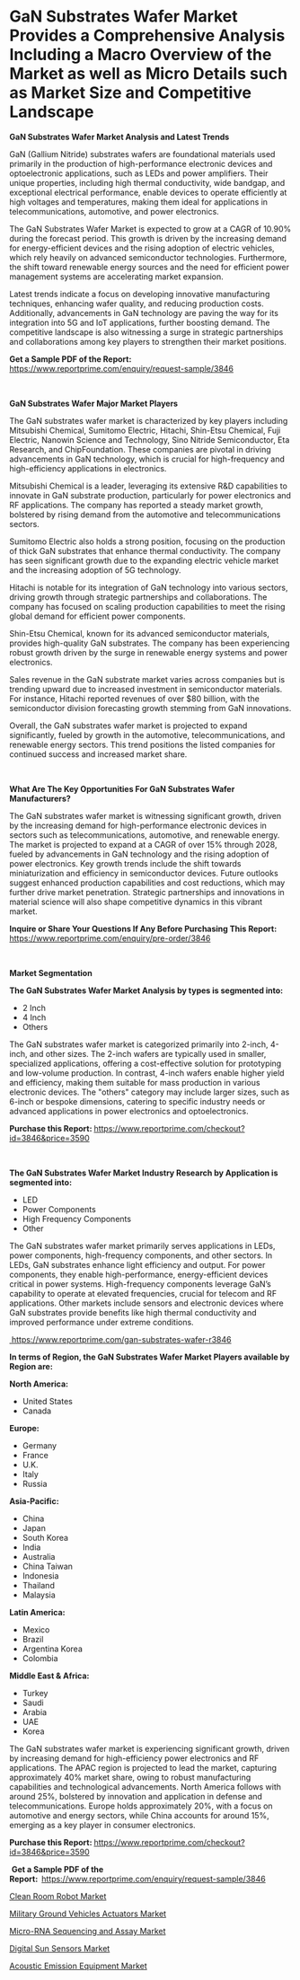 <p><h1>GaN Substrates Wafer Market Provides a Comprehensive Analysis Including a Macro Overview of the Market as well as Micro Details such as Market Size and Competitive Landscape</h1></p><p><strong>GaN Substrates Wafer Market Analysis and Latest Trends</strong></p>
<p><p>GaN (Gallium Nitride) substrates wafers are foundational materials used primarily in the production of high-performance electronic devices and optoelectronic applications, such as LEDs and power amplifiers. Their unique properties, including high thermal conductivity, wide bandgap, and exceptional electrical performance, enable devices to operate efficiently at high voltages and temperatures, making them ideal for applications in telecommunications, automotive, and power electronics.</p><p>The GaN Substrates Wafer Market is expected to grow at a CAGR of 10.90% during the forecast period. This growth is driven by the increasing demand for energy-efficient devices and the rising adoption of electric vehicles, which rely heavily on advanced semiconductor technologies. Furthermore, the shift toward renewable energy sources and the need for efficient power management systems are accelerating market expansion. </p><p>Latest trends indicate a focus on developing innovative manufacturing techniques, enhancing wafer quality, and reducing production costs. Additionally, advancements in GaN technology are paving the way for its integration into 5G and IoT applications, further boosting demand. The competitive landscape is also witnessing a surge in strategic partnerships and collaborations among key players to strengthen their market positions.</p></p>
<p><strong>Get a Sample PDF of the Report:&nbsp;</strong> <a href="https://www.reportprime.com/enquiry/request-sample/3846">https://www.reportprime.com/enquiry/request-sample/3846</a></p>
<p>&nbsp;</p>
<p><strong>GaN Substrates Wafer Major Market Players</strong></p>
<p><p>The GaN substrates wafer market is characterized by key players including Mitsubishi Chemical, Sumitomo Electric, Hitachi, Shin-Etsu Chemical, Fuji Electric, Nanowin Science and Technology, Sino Nitride Semiconductor, Eta Research, and ChipFoundation. These companies are pivotal in driving advancements in GaN technology, which is crucial for high-frequency and high-efficiency applications in electronics.</p><p>Mitsubishi Chemical is a leader, leveraging its extensive R&D capabilities to innovate in GaN substrate production, particularly for power electronics and RF applications. The company has reported a steady market growth, bolstered by rising demand from the automotive and telecommunications sectors. </p><p>Sumitomo Electric also holds a strong position, focusing on the production of thick GaN substrates that enhance thermal conductivity. The company has seen significant growth due to the expanding electric vehicle market and the increasing adoption of 5G technology.</p><p>Hitachi is notable for its integration of GaN technology into various sectors, driving growth through strategic partnerships and collaborations. The company has focused on scaling production capabilities to meet the rising global demand for efficient power components.</p><p>Shin-Etsu Chemical, known for its advanced semiconductor materials, provides high-quality GaN substrates. The company has been experiencing robust growth driven by the surge in renewable energy systems and power electronics.</p><p>Sales revenue in the GaN substrate market varies across companies but is trending upward due to increased investment in semiconductor materials. For instance, Hitachi reported revenues of over $80 billion, with the semiconductor division forecasting growth stemming from GaN innovations.</p><p>Overall, the GaN substrates wafer market is projected to expand significantly, fueled by growth in the automotive, telecommunications, and renewable energy sectors. This trend positions the listed companies for continued success and increased market share.</p></p>
<p>&nbsp;</p>
<p><strong>What Are The Key Opportunities For GaN Substrates Wafer Manufacturers?</strong></p>
<p><p>The GaN substrates wafer market is witnessing significant growth, driven by the increasing demand for high-performance electronic devices in sectors such as telecommunications, automotive, and renewable energy. The market is projected to expand at a CAGR of over 15% through 2028, fueled by advancements in GaN technology and the rising adoption of power electronics. Key growth trends include the shift towards miniaturization and efficiency in semiconductor devices. Future outlooks suggest enhanced production capabilities and cost reductions, which may further drive market penetration. Strategic partnerships and innovations in material science will also shape competitive dynamics in this vibrant market.</p></p>
<p><strong>Inquire or Share Your Questions If Any Before Purchasing This Report:</strong> <a href="https://www.reportprime.com/enquiry/pre-order/3846">https://www.reportprime.com/enquiry/pre-order/3846</a></p>
<p>&nbsp;</p>
<p><strong>Market Segmentation</strong></p>
<p><strong>The GaN Substrates Wafer Market Analysis by types is segmented into:</strong></p>
<p><ul><li>2 Inch</li><li>4 Inch</li><li>Others</li></ul></p>
<p><p>The GaN substrates wafer market is categorized primarily into 2-inch, 4-inch, and other sizes. The 2-inch wafers are typically used in smaller, specialized applications, offering a cost-effective solution for prototyping and low-volume production. In contrast, 4-inch wafers enable higher yield and efficiency, making them suitable for mass production in various electronic devices. The "others" category may include larger sizes, such as 6-inch or bespoke dimensions, catering to specific industry needs or advanced applications in power electronics and optoelectronics.</p></p>
<p><strong>Purchase this Report:&nbsp;</strong><a href="https://www.reportprime.com/checkout?id=3846&price=3590">https://www.reportprime.com/checkout?id=3846&price=3590</a></p>
<p>&nbsp;</p>
<p><strong>The GaN Substrates Wafer Market Industry Research by Application is segmented into:</strong></p>
<p><ul><li>LED</li><li>Power Components</li><li>High Frequency Components</li><li>Other</li></ul></p>
<p><p>The GaN substrates wafer market primarily serves applications in LEDs, power components, high-frequency components, and other sectors. In LEDs, GaN substrates enhance light efficiency and output. For power components, they enable high-performance, energy-efficient devices critical in power systems. High-frequency components leverage GaN’s capability to operate at elevated frequencies, crucial for telecom and RF applications. Other markets include sensors and electronic devices where GaN substrates provide benefits like high thermal conductivity and improved performance under extreme conditions.</p></p>
<p><a href="https://www.reportprime.com/gan-substrates-wafer-r3846">&nbsp;https://www.reportprime.com/gan-substrates-wafer-r3846</a></p>
<p><strong>In terms of Region, the GaN Substrates Wafer Market Players available by Region are:</strong></p>
<p>
    <p> <strong> North America: </strong>
        <ul>
            <li>United States</li>
            <li>Canada</li>
        </ul>
        </p> 
    <p> <strong> Europe: </strong>
        <ul>
            <li>Germany</li>
            <li>France</li>
            <li>U.K.</li>
            <li>Italy</li>
            <li>Russia</li>
        </ul>
        </p> 
    <p> <strong> Asia-Pacific: </strong>
        <ul>
            <li>China</li>
            <li>Japan</li>
            <li>South Korea</li>
            <li>India</li>
            <li>Australia</li>
            <li>China Taiwan</li>
            <li>Indonesia</li>
            <li>Thailand</li>
            <li>Malaysia</li>
        </ul>
        </p> 
    <p> <strong> Latin America: </strong>
        <ul>
            <li>Mexico</li>
            <li>Brazil</li>
            <li>Argentina Korea</li>
            <li>Colombia</li>
        </ul>
        </p> 
    <p> <strong> Middle East & Africa: </strong>
        <ul>
            <li>Turkey</li>
            <li>Saudi</li>
            <li>Arabia</li>
            <li>UAE</li>
            <li>Korea</li>
        </ul>
    </p>
    </p>
<p><p>The GaN substrates wafer market is experiencing significant growth, driven by increasing demand for high-efficiency power electronics and RF applications. The APAC region is projected to lead the market, capturing approximately 40% market share, owing to robust manufacturing capabilities and technological advancements. North America follows with around 25%, bolstered by innovation and application in defense and telecommunications. Europe holds approximately 20%, with a focus on automotive and energy sectors, while China accounts for around 15%, emerging as a key player in consumer electronics.</p></p>
<p><strong>Purchase this Report: </strong><a href="https://www.reportprime.com/checkout?id=3846&price=3590">https://www.reportprime.com/checkout?id=3846&price=3590</a></p>
<p>&nbsp;<strong>Get a Sample PDF of the Report:&nbsp;&nbsp;</strong><a href="https://www.reportprime.com/enquiry/request-sample/3846">https://www.reportprime.com/enquiry/request-sample/3846</a></p>
<p><strong></strong></p>
<p><p><a href="https://www.linkedin.com/pulse/clean-room-robot-market-essentials-key-players-demand-drivers-w7vif?trackingId=BvwOj7DYRkmEI8cS0OO%2BLA%3D%3D">Clean Room Robot Market</a></p><p><a href="https://issuu.com/reportprime-2/docs/military-ground-vehicles-actuators-_ae9c9b7a3e3469">Military Ground Vehicles Actuators Market</a></p><p><a href="https://issuu.com/reportprime-2/docs/micro-rna-sequencing-and-assay-mark_c04e37de6f8920">Micro-RNA Sequencing and Assay Market</a></p><p><a href="https://github.com/PeterParrish5/Market-Research-Report-List-6/blob/main/digital-sun-sensors-market.md">Digital Sun Sensors Market</a></p><p><a href="https://www.linkedin.com/pulse/future-ready-strategic-insights-global-acoustic-emission-equipment-dnilf?trackingId=81c13SjzScCWRyWdKGSycA%3D%3D">Acoustic Emission Equipment Market</a></p></p>